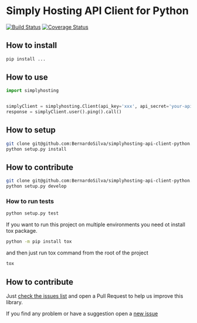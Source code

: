 # Simply Hosting API Client for Python

[![Build Status](https://travis-ci.org/BernardoSilva/simplyhosting-api-client-python.svg?branch=master)](https://travis-ci.org/BernardoSilva/simplyhosting-api-client-python) 
[![Coverage Status](https://coveralls.io/repos/github/BernardoSilva/simplyhosting-api-client-python/badge.svg)](https://coveralls.io/github/BernardoSilva/simplyhosting-api-client-python)

## How to install

```bash
pip install ...
```

## How to use

```python
import simplyhosting


simplyClient = simplyhosting.Client(api_key='xxx', api_secret='your-api-secret')
response = simplyClient.user().ping().call()
```

## How to setup

```bash
git clone git@github.com:BernardoSilva/simplyhosting-api-client-python.git
python setup.py install
```

## How to contribute


```bash
git clone git@github.com:BernardoSilva/simplyhosting-api-client-python.git
python setup.py develop
```

### How to run tests

```bash
python setup.py test
```

If you want to run this project on multiple environments you need ot install tox package.

```bash
python -m pip install tox
```

and then just run tox command from the root of the project

```bash
tox
```

## How to contribute

Just [check the issues list](https://github.com/BernardoSilva/simplyhosting-api-client-python/issues) and open a Pull Request to help us improve this library.

If you find any problem or have a suggestion open a [new issue](https://github.com/BernardoSilva/simplyhosting-api-client-python/issues/new)


